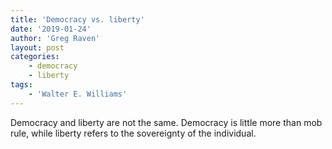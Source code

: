 ```yaml
---
title: 'Democracy vs. liberty'
date: '2019-01-24'
author: 'Greg Raven'
layout: post
categories:
    - democracy
    - liberty
tags:
    - 'Walter E. Williams'
---
```


Democracy and liberty are not the same. Democracy is little more than mob rule, while liberty refers to the sovereignty of the individual.
